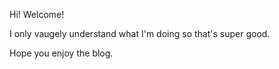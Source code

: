 Hi! Welcome!

I only vaugely understand what I'm doing so that's super good.

Hope you enjoy the blog.
